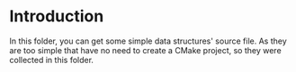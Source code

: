 # Introduction
In this folder, you can get some simple data structures' source file. As they are too simple that have no need to create a CMake project, so they were collected in this folder.
